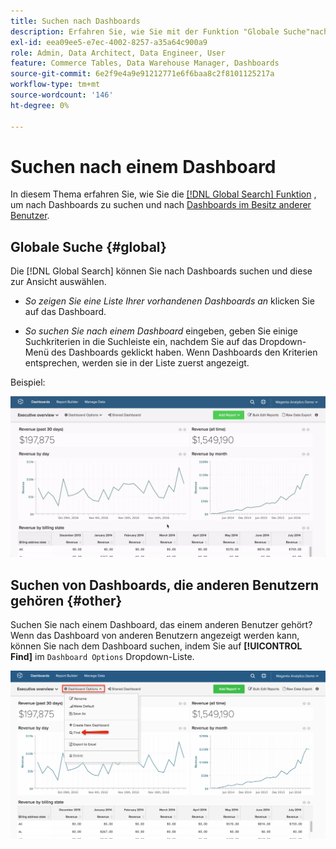 ```yaml
---
title: Suchen nach Dashboards
description: Erfahren Sie, wie Sie mit der Funktion "Globale Suche"nach Dashboards suchen und nach Dashboards anderer Benutzer suchen können.
exl-id: eea09ee5-e7ec-4002-8257-a35a64c900a9
role: Admin, Data Architect, Data Engineer, User
feature: Commerce Tables, Data Warehouse Manager, Dashboards
source-git-commit: 6e2f9e4a9e91212771e6f6baa8c2f8101125217a
workflow-type: tm+mt
source-wordcount: '146'
ht-degree: 0%

---
```


# Suchen nach einem Dashboard

In diesem Thema erfahren Sie, wie Sie die [[!DNL Global Search] Funktion](#global) , um nach Dashboards zu suchen und nach [Dashboards im Besitz anderer Benutzer](#other).

## Globale Suche {#global}

Die [!DNL Global Search] können Sie nach Dashboards suchen und diese zur Ansicht auswählen.

* *So zeigen Sie eine Liste Ihrer vorhandenen Dashboards an* klicken Sie auf das Dashboard.

* *So suchen Sie nach einem Dashboard* eingeben, geben Sie einige Suchkriterien in die Suchleiste ein, nachdem Sie auf das Dropdown-Menü des Dashboards geklickt haben. Wenn Dashboards den Kriterien entsprechen, werden sie in der Liste zuerst angezeigt.

Beispiel:

![Dashboard - globale Suche](../../assets/dboard-global-search.gif)

## Suchen von Dashboards, die anderen Benutzern gehören {#other}

Suchen Sie nach einem Dashboard, das einem anderen Benutzer gehört? Wenn das Dashboard von anderen Benutzern angezeigt werden kann, können Sie nach dem Dashboard suchen, indem Sie auf **[!UICONTROL Find]** im `Dashboard Options` Dropdown-Liste.

![Dashboards finden](../../assets/find-dboards-other-owners.png)
